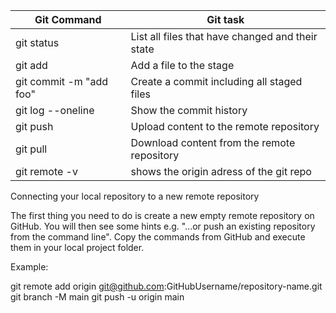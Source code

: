 | Git Command             | Git task                                         |
| ----------------------- | ------------------------------------------------ |
| git status              | List all files that have changed and their state |
| git add <filename>      | Add a file to the stage                          |
| git commit -m "add foo" | Create a commit including all staged files       |
| git log --oneline       | Show the commit history                          |
| git push                | Upload content to the remote repository          |
| git pull                | Download content from the remote repository      |
| git remote -v | shows the origin adress of the git repo

Connecting your local repository to a new remote repository

The first thing you need to do is create a new empty remote repository on GitHub. You will then see some hints e.g. "...or push an existing repository from the command line". Copy the commands from GitHub and execute them in your local project folder.

Example:

git remote add origin git@github.com:GitHubUsername/repository-name.git
git branch -M main
git push -u origin main
